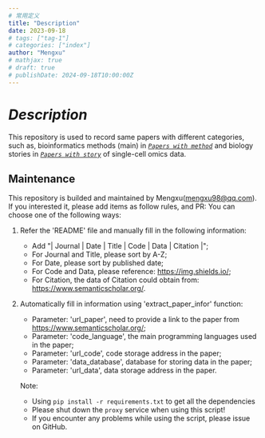 ```yaml
---
# 常用定义
title: "Description"
date: 2023-09-18
# tags: ["tag-1"]
# categories: ["index"]
author: "Mengxu"
# mathjax: true
# draft: true
# publishDate: 2024-09-18T10:00:00Z
---
```

<!--more-->
# *Description*
This repository is used to record same papers with different categories, such as, bioinformatics methods (main) in [*`Papers with method`*](posts/papers-with-method/index.html) and biology stories in [*`Papers with story`*](posts/papers-with-story/index.html) of single-cell omics data.
<!--more-->
## Maintenance
This repository is builded and maintained by Mengxu(mengxu98@qq.com).
If you interested it, please add items as follow rules, and PR:
You can choose one of the following ways:
1) Refer the 'README' file and manually fill in the following information:
    - Add "| Journal | Date | Title | Code | Data | Citation |";
    - For Journal and Title, please sort by A-Z;
    - For Date, please sort by published date;
    - For Code and Data, please reference: https://img.shields.io/;
    - For Citation, the data of Citation could obtain from: https://www.semanticscholar.org/.

2) Automatically fill in information using 'extract_paper_infor' function:
    - Parameter: 'url_paper', need to provide a link to the paper from https://www.semanticscholar.org/;
    - Parameter: 'code_language', the main programming languages used in the paper;
    - Parameter: 'url_code', code storage address in the paper;
    - Parameter: 'data_database', database for storing data in the paper;
    - Parameter: 'url_data', data storage address in the paper.

    Note:
    - Using ```pip install -r requirements.txt``` to get all the dependencies
    - Please shut down the `proxy` service when using this script!
    - If you encounter any problems while using the script, please issue on GitHub.

